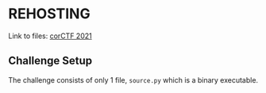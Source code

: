 # REHOSTING

Link to files: [corCTF 2021](https://github.com/Crusaders-of-Rust/corCTF-2021-public-challenge-archive/blob/main/crypto/leave_it_to_chance/task/source.py)

## Challenge Setup
The challenge consists of only 1 file, `source.py` which is a binary executable.